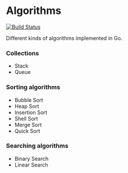 # Algorithms

[![Build Status](https://travis-ci.org/MarcoTomasRodriguez/algorithms.svg?branch=master)](https://travis-ci.org/MarcoTomasRodriguez/algorithms)

Different kinds of algorithms implemented in Go.

### Collections

* Stack
* Queue

### Sorting algorithms

* Bubble Sort
* Heap Sort
* Insertion Sort
* Shell Sort
* Merge Sort
* Quick Sort

### Searching algorithms

* Binary Search
* Linear Search
